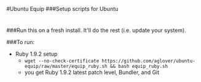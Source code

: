 #Ubuntu Equip
###Setup scripts for Ubuntu 
 
# 
###Run this on a fresh install. It'll do the rest (i.e. update your system). 

###To run:
  * Ruby 1.9.2 setup
     * `wget --no-check-certificate https://github.com/aglover/ubuntu-equip/raw/master/equip_ruby.sh && bash equip_ruby.sh`
     * you get Ruby 1.9.2 latest patch level, Bundler, and Git 
  
